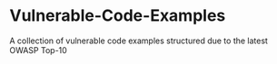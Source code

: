 # Vulnerable-Code-Examples
A collection of vulnerable code examples structured due to the latest OWASP Top-10
